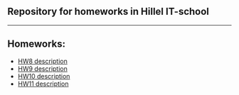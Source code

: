 ## Repository for homeworks in Hillel IT-school

--------

## Homeworks:

* [HW8 description](hw_descriptions/HW8_description.md)
* [HW9 description](hw_descriptions/HW9_description.md)
* [HW10 description](hw_descriptions/HW10_description.md)
* [HW11 description](hw_descriptions/HW11_description.md)

